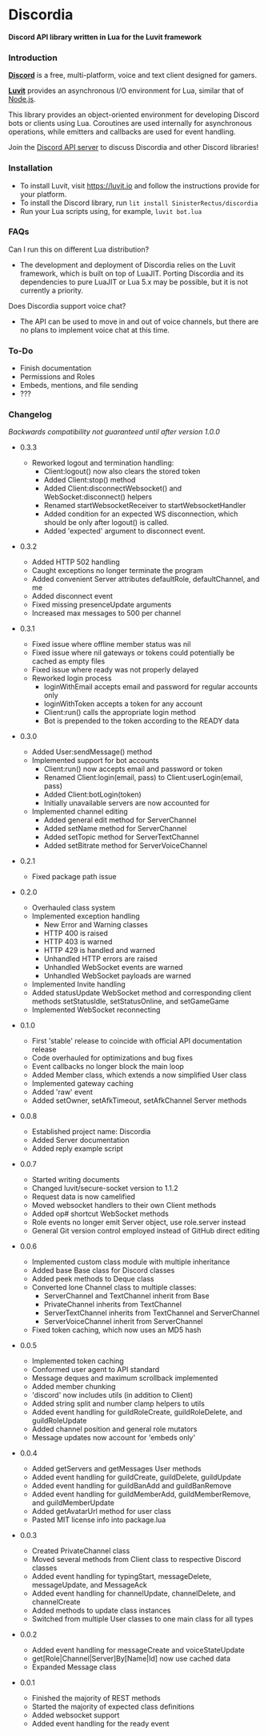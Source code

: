 # Discordia

**Discord API library written in Lua for the Luvit framework**

### Introduction

**[Discord](https://discordapp.com/)** is a free, multi-platform, voice and text client designed for gamers.

**[Luvit](https://luvit.io)** provides an asynchronous I/O environment for Lua, similar that of [Node.js](https://nodejs.org/en/).

This library provides an object-oriented environment for developing Discord bots or clients using Lua. Coroutines are used internally for asynchronous operations, while emitters and callbacks are used for event handling.

Join the [Discord API server](https://discord.gg/0SBTUU1wZTWVpm07) to discuss Discordia and other Discord libraries!

### Installation

- To install Luvit, visit https://luvit.io and follow the instructions provide for your platform.
- To install the Discord library, run `lit install SinisterRectus/discordia`
- Run your Lua scripts using, for example, `luvit bot.lua`

### FAQs

Can I run this on different Lua distribution?
- The development and deployment of Discordia relies on the Luvit framework, which is built on top of LuaJIT. Porting Discordia and its dependencies to pure LuaJIT or Lua 5.x may be possible, but it is not currently a priority.

Does Discordia support voice chat?
- The API can be used to move in and out of  voice channels, but there are no plans to implement voice chat at this time.

### To-Do
- Finish documentation
- Permissions and Roles
- Embeds, mentions, and file sending
- ???

### Changelog

*Backwards compatibility not guaranteed until after version 1.0.0*

- 0.3.3
	- Reworked logout and termination handling:
		- Client:logout() now also clears the stored token
		- Added Client:stop() method
		- Added Client:disconnectWebsocket() and WebSocket:disconnect() helpers
		- Renamed startWebsocketReceiver to startWebsocketHandler
		- Added condition for an expected WS disconnection, which should be only after logout() is called.
		- Added 'expected' argument to disconnect event.


- 0.3.2
	- Added HTTP 502 handling
	- Caught exceptions no longer terminate the program
	- Added convenient Server attributes defaultRole, defaultChannel, and me
	- Added disconnect event
	- Fixed missing presenceUpdate arguments
	- Increased max messages to 500 per channel


- 0.3.1
	- Fixed issue where offline member status was nil
	- Fixed issue where nil gateways or tokens could potentially be cached as empty files
	- Fixed issue where ready was not properly delayed
	- Reworked login process
		- loginWithEmail accepts email and password for regular accounts only
		- loginWithToken accepts a token for any account
		- Client:run() calls the appropriate login method
		- Bot is prepended to the token according to the READY data


- 0.3.0
	- Added User:sendMessage() method
	- Implemented support for bot accounts
		- Client:run() now accepts email and password or token
		- Renamed Client:login(email, pass) to Client:userLogin(email, pass)
		- Added Client:botLogin(token)
		- Initially unavailable servers are now accounted for
	- Implemented channel editing
		- Added general edit method for ServerChannel
		- Added setName method for ServerChannel
		- Added setTopic method for ServerTextChannel
		- Added setBitrate method for ServerVoiceChannel


- 0.2.1
	- Fixed package path issue


- 0.2.0
	- Overhauled class system
	- Implemented exception handling
		- New Error and Warning classes
		- HTTP 400 is raised
		- HTTP 403 is warned
		- HTTP 429 is handled and warned
		- Unhandled HTTP errors are raised
		- Unhandled WebSocket events are warned
		- Unhandled WebSocket payloads are warned
	- Implemented Invite handling
	- Added statusUpdate WebSocket method and corresponding client methods setStatusIdle, setStatusOnline, and setGameGame
	- Implemented WebSocket reconnecting


- 0.1.0
	- First 'stable' release to coincide with official API documentation release
	- Code overhauled for optimizations and bug fixes
	- Event callbacks no longer block the main loop
	- Added Member class, which extends a now simplified User class
	- Implemented gateway caching
	- Added 'raw' event
	- Added setOwner, setAfkTimeout, setAfkChannel Server methods


- 0.0.8
	- Established project name: Discordia
	- Added Server documentation
	- Added reply example script


- 0.0.7
	- Started writing documents
	- Changed luvit/secure-socket version to 1.1.2
	- Request data is now camelified
	- Moved websocket handlers to their own Client methods
	- Added op# shortcut WebSocket methods
	- Role events no longer emit Server object, use role.server instead
	- General Git version control employed instead of GitHub direct editing


- 0.0.6
	- Implemented custom class module with multiple inheritance
	- Added base Base class for Discord classes
	- Added peek methods to Deque class
	- Converted lone Channel class to multiple classes:
		- ServerChannel and TextChannel inherit from Base
		- PrivateChannel inherits from TextChannel
		- ServerTextChannel inherits from TextChannel and ServerChannel
		- ServerVoiceChannel inherit from ServerChannel
	- Fixed token caching, which now uses an MD5 hash


- 0.0.5
	- Implemented token caching
	- Conformed user agent to API standard
	- Message deques and maximum scrollback implemented
	- Added member chunking
	- 'discord' now includes utils (in addition to Client)
	- Added string split and number clamp helpers to utils
	- Added event handling for guildRoleCreate, guildRoleDelete, and guildRoleUpdate
	- Added channel position and general role mutators
	- Message updates now account for 'embeds only'


- 0.0.4
	- Added getServers and getMessages User methods
	- Added event handling for guildCreate, guildDelete, guildUpdate
	- Added event handling for guildBanAdd and guildBanRemove
	- Added event handling for guildMemberAdd, guildMemberRemove, and guildMemberUpdate
	- Added getAvatarUrl method for user class
	- Pasted MIT license info into package.lua


- 0.0.3
	- Created PrivateChannel class
	- Moved several methods from Client class to respective Discord classes
	- Added event handling for typingStart, messageDelete, messageUpdate, and MessageAck
	- Added event handling for channelUpdate, channelDelete, and channelCreate
	- Added methods to update class instances
	- Switched from multiple User classes to one main class for all types


- 0.0.2
	- Added event handling for messageCreate and voiceStateUpdate
	- get[Role|Channel|Server]By[Name|Id] now use cached data
	- Expanded Message class


- 0.0.1
	- Finished the majority of REST methods
	- Started the majority of expected class definitions
	- Added websocket support
	- Added event handling for the ready event
